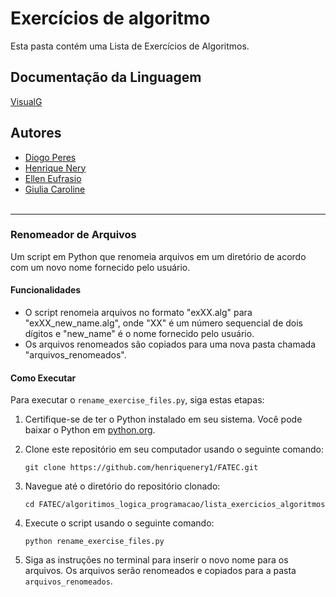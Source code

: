 # Exercícios de algoritmo

Esta pasta contém uma Lista de Exercícios de Algoritmos.

## Documentação da Linguagem

[VisualG](https://www.acad.cefetmg.br/uploads/MATERIAIS_AULAS/340988-A_Linguagem_de_Programa%C3%A7%C3%A3o_do_VisuAlg.pdf)

## Autores

- [Diogo Peres]()
- [Henrique Nery](https://github.com/henriquenery1)
- [Ellen Eufrasio]()
- [Giulia Caroline](https://github.com/GiuCaroline)
<br><br>
---

### Renomeador de Arquivos

Um script em Python que renomeia arquivos em um diretório de acordo com um novo nome fornecido pelo usuário.

#### Funcionalidades

- O script renomeia arquivos no formato "exXX.alg" para "exXX_new_name.alg", onde "XX" é um número sequencial de dois dígitos e "new_name" é o nome fornecido pelo usuário.
- Os arquivos renomeados são copiados para uma nova pasta chamada "arquivos_renomeados".

#### Como Executar

Para executar o `rename_exercise_files.py`, siga estas etapas:

1. Certifique-se de ter o Python instalado em seu sistema. Você pode baixar o Python em [python.org](https://www.python.org/downloads/).

2. Clone este repositório em seu computador usando o seguinte comando:

   ```
   git clone https://github.com/henriquenery1/FATEC.git
   ```

3. Navegue até o diretório do repositório clonado:

   ```
   cd FATEC/algoritimos_logica_programacao/lista_exercicios_algoritmos
   ```

4. Execute o script usando o seguinte comando:

   ```
   python rename_exercise_files.py
   ```

5. Siga as instruções no terminal para inserir o novo nome para os arquivos. Os arquivos serão renomeados e copiados para a pasta `arquivos_renomeados`.
